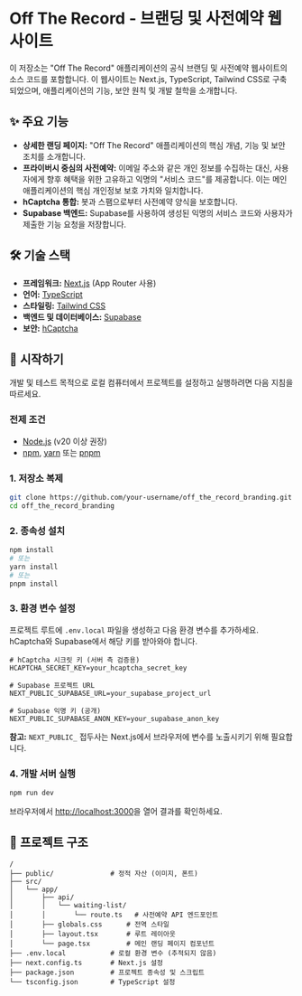# Off The Record - 브랜딩 및 사전예약 웹사이트

이 저장소는 "Off The Record" 애플리케이션의 공식 브랜딩 및 사전예약 웹사이트의 소스 코드를 포함합니다. 이 웹사이트는 Next.js, TypeScript, Tailwind CSS로 구축되었으며, 애플리케이션의 기능, 보안 원칙 및 개발 철학을 소개합니다.

## ✨ 주요 기능

- **상세한 랜딩 페이지:** "Off The Record" 애플리케이션의 핵심 개념, 기능 및 보안 조치를 소개합니다.
- **프라이버시 중심의 사전예약:** 이메일 주소와 같은 개인 정보를 수집하는 대신, 사용자에게 향후 혜택을 위한 고유하고 익명의 "서비스 코드"를 제공합니다. 이는 메인 애플리케이션의 핵심 개인정보 보호 가치와 일치합니다.
- **hCaptcha 통합:** 봇과 스팸으로부터 사전예약 양식을 보호합니다.
- **Supabase 백엔드:** Supabase를 사용하여 생성된 익명의 서비스 코드와 사용자가 제출한 기능 요청을 저장합니다.

## 🛠️ 기술 스택

- **프레임워크:** [Next.js](https://nextjs.org/) (App Router 사용)
- **언어:** [TypeScript](https://www.typescriptlang.org/)
- **스타일링:** [Tailwind CSS](https://tailwindcss.com/)
- **백엔드 및 데이터베이스:** [Supabase](https://supabase.com/)
- **보안:** [hCaptcha](https://www.hcaptcha.com/)

## 🚀 시작하기

개발 및 테스트 목적으로 로컬 컴퓨터에서 프로젝트를 설정하고 실행하려면 다음 지침을 따르세요.

### 전제 조건

- [Node.js](https://nodejs.org/) (v20 이상 권장)
- [npm](https://www.npmjs.com/), [yarn](https://yarnpkg.com/) 또는 [pnpm](https://pnpm.io/)

### 1. 저장소 복제

```bash
git clone https://github.com/your-username/off_the_record_branding.git
cd off_the_record_branding
```

### 2. 종속성 설치

```bash
npm install
# 또는
yarn install
# 또는
pnpm install
```

### 3. 환경 변수 설정

프로젝트 루트에 `.env.local` 파일을 생성하고 다음 환경 변수를 추가하세요. hCaptcha와 Supabase에서 해당 키를 받아와야 합니다.

```env
# hCaptcha 시크릿 키 (서버 측 검증용)
HCAPTCHA_SECRET_KEY=your_hcaptcha_secret_key

# Supabase 프로젝트 URL
NEXT_PUBLIC_SUPABASE_URL=your_supabase_project_url

# Supabase 익명 키 (공개)
NEXT_PUBLIC_SUPABASE_ANON_KEY=your_supabase_anon_key
```

**참고:** `NEXT_PUBLIC_` 접두사는 Next.js에서 브라우저에 변수를 노출시키기 위해 필요합니다.

### 4. 개발 서버 실행

```bash
npm run dev
```

브라우저에서 [http://localhost:3000](http://localhost:3000)을 열어 결과를 확인하세요.

## 📂 프로젝트 구조

```
/
├── public/              # 정적 자산 (이미지, 폰트)
├── src/
│   └── app/
│       ├── api/
│       │   └── waiting-list/
│       │       └── route.ts   # 사전예약 API 엔드포인트
│       ├── globals.css      # 전역 스타일
│       ├── layout.tsx       # 루트 레이아웃
│       └── page.tsx         # 메인 랜딩 페이지 컴포넌트
├── .env.local           # 로컬 환경 변수 (추적되지 않음)
├── next.config.ts       # Next.js 설정
├── package.json         # 프로젝트 종속성 및 스크립트
└── tsconfig.json        # TypeScript 설정
```